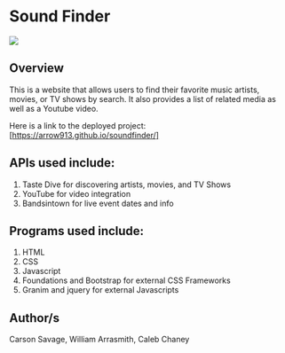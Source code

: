 # Sound Finder

![](https://github.com/arrow913/prodject/blob/master/Screen%20Shot%202020-09-22%20at%208.50.04%20AM.png)

## Overview
This is a website that allows users to find their favorite music artists, movies, or TV shows by search. It also provides a list of related media as well as a Youtube video. 

Here is a link to the deployed project: [https://arrow913.github.io/soundfinder/]

## APIs used include:
1) Taste Dive for discovering artists, movies, and TV Shows
2) YouTube for video integration
3) Bandsintown for live event dates and info

## Programs used include:
1) HTML
2) CSS
3) Javascript
4) Foundations and Bootstrap for external CSS Frameworks
5) Granim and jquery for external Javascripts

## Author/s
Carson Savage, William Arrasmith, Caleb Chaney
